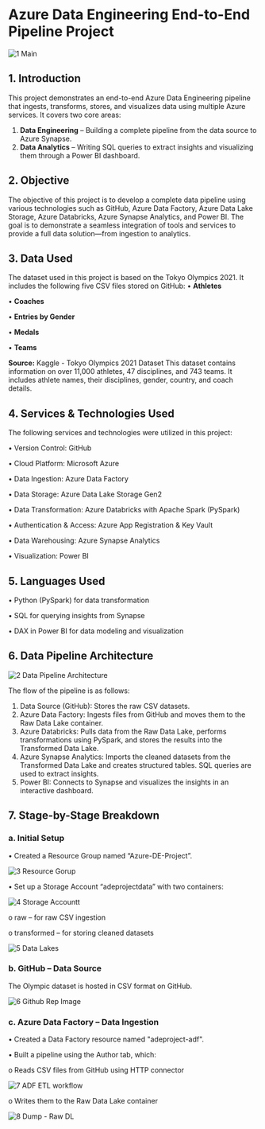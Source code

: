 # **Azure Data Engineering End-to-End Pipeline Project**
![1  Main](https://github.com/user-attachments/assets/c3ae66a9-1257-4d64-b5ae-2f217b6b7963)

## **1. Introduction**

This project demonstrates an end-to-end Azure Data Engineering pipeline that ingests, transforms, stores, and visualizes data using multiple Azure services. It covers two core areas:
1.	**Data Engineering** – Building a complete pipeline from the data source to Azure Synapse.
2.	**Data Analytics** – Writing SQL queries to extract insights and visualizing them through a Power BI dashboard.

## **2. Objective**

The objective of this project is to develop a complete data pipeline using various technologies such as GitHub, Azure Data Factory, Azure Data Lake Storage, Azure Databricks, Azure Synapse Analytics, and Power BI. The goal is to demonstrate a seamless integration of tools and services to provide a full data solution—from ingestion to analytics.

## 3. Data Used

The dataset used in this project is based on the Tokyo Olympics 2021. It includes the following five CSV files stored on GitHub:
•	**Athletes**

•	**Coaches**

•	**Entries by Gender**

•	**Medals**

•	**Teams**

**Source:** Kaggle - Tokyo Olympics 2021 Dataset
This dataset contains information on over 11,000 athletes, 47 disciplines, and 743 teams. It includes athlete names, their disciplines, gender, country, and coach details.

## **4. Services & Technologies Used**

The following services and technologies were utilized in this project:

•	Version Control: GitHub

•	Cloud Platform: Microsoft Azure

•	Data Ingestion: Azure Data Factory

•	Data Storage: Azure Data Lake Storage Gen2

•	Data Transformation: Azure Databricks with Apache Spark (PySpark)

•	Authentication & Access: Azure App Registration & Key Vault

•	Data Warehousing: Azure Synapse Analytics

•	Visualization: Power BI

## **5. Languages Used**

•	Python (PySpark) for data transformation

•	SQL for querying insights from Synapse

•	DAX in Power BI for data modeling and visualization

## **6. Data Pipeline Architecture**

![2  Data Pipeline Architecture](https://github.com/user-attachments/assets/dc9d8602-55a9-4aa1-b0f4-7ccf30f71fc3)


The flow of the pipeline is as follows:

1.	Data Source (GitHub): Stores the raw CSV datasets.
2.	Azure Data Factory: Ingests files from GitHub and moves them to the Raw Data Lake container.
3.	Azure Databricks: Pulls data from the Raw Data Lake, performs transformations using PySpark, and stores the results into the Transformed Data Lake.
4.	Azure Synapse Analytics: Imports the cleaned datasets from the Transformed Data Lake and creates structured tables. SQL queries are used to extract insights.
5.	Power BI: Connects to Synapse and visualizes the insights in an interactive dashboard.

## **7. Stage-by-Stage Breakdown**

### **a. Initial Setup**

•	Created a Resource Group named “Azure-DE-Project”.

![3  Resource Gorup](https://github.com/user-attachments/assets/8c949d70-8866-4cdb-aa5c-e397d6663144)

•	Set up a Storage Account “adeprojectdata” with two containers:

![4  Storage Accountt](https://github.com/user-attachments/assets/ef779936-53e8-40a5-8102-1f9345fe737c)

o	raw – for raw CSV ingestion

o	transformed – for storing cleaned datasets

![5  Data Lakes](https://github.com/user-attachments/assets/043d5c71-9bb4-424b-be17-3ecbb20c353c)

### **b. GitHub – Data Source**

The Olympic dataset is hosted in CSV format on GitHub.

![6  Github Rep Image](https://github.com/user-attachments/assets/eb888d09-453d-4e36-8a9c-644b7f6b4140)

### **c. Azure Data Factory – Data Ingestion**

•	Created a Data Factory resource named "adeproject-adf".

•	Built a pipeline using the Author tab, which:

o	Reads CSV files from GitHub using HTTP connector

![7  ADF ETL workflow](https://github.com/user-attachments/assets/bd0002ee-6973-444a-93cf-d250d47133cb)

o	Writes them to the Raw Data Lake container

![8  Dump - Raw DL](https://github.com/user-attachments/assets/6dda409c-66ce-4191-a8ec-84f731fa92aa)




